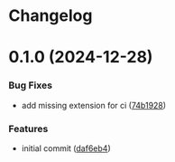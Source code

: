 # Changelog

# 0.1.0 (2024-12-28)


### Bug Fixes

* add missing extension for ci ([74b1928](https://github.com/mortenscheel/skeleton-laravel/commit/74b192865656c64a97a81b97e2ca0a36c224215e))


### Features

* initial commit ([daf6eb4](https://github.com/mortenscheel/skeleton-laravel/commit/daf6eb47bdd27ad477bffc4344527fe445dc5d27))
